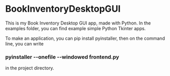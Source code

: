 # BookInventoryDesktopGUI
This is my Book Inventory Desktop GUI app, made with Python. In the examples folder, you can find example simple Python Tkinter apps.

To make an application, you can pip install pyinstaller, then on the command line, you can write

### pyinstaller --onefile --windowed frontend.py

in the project directory.
